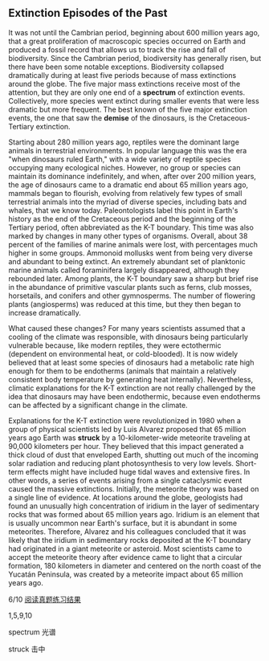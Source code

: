 ## Extinction Episodes of the Past

It was not until the Cambrian period, beginning about 600 million years ago, that a great proliferation of macroscopic species occurred on Earth and produced a fossil record that allows us to track the rise and fall of biodiversity. Since the Cambrian period, biodiversity has generally risen, but there have been some notable exceptions. Biodiversity collapsed dramatically during at least five periods because of mass extinctions around the globe. The five major mass extinctions receive most of the attention, but they are only one end of a **spectrum** of extinction events. Collectively, more species went extinct during smaller events that were less dramatic but more frequent. The best known of the five major extinction events, the one that saw the **demise** of the dinosaurs, is the Cretaceous-Tertiary extinction.

Starting about 280 million years ago, reptiles were the dominant large animals in terrestrial environments. In popular language this was the era "when dinosaurs ruled Earth," with a wide variety of reptile species occupying many ecological niches. However, no group or species can maintain its dominance indefinitely, and when, after over 200 million years, the age of dinosaurs came to a dramatic end about 65 million years ago, mammals began to flourish, evolving from relatively few types of small terrestrial animals into the myriad of diverse species, including bats and whales, that we know today. Paleontologists label this point in Earth's history as the end of the Cretaceous period and the beginning of the Tertiary period, often abbreviated as the K-T boundary. This time was also marked by changes in many other types of organisms. Overall, about 38 percent of the families of marine animals were lost, with percentages much higher in some groups. Ammonoid mollusks went from being very diverse and abundant to being extinct. An extremely abundant set of planktonic marine animals called foraminifera largely disappeared, although they rebounded later. Among plants, the K-T boundary saw a sharp but brief rise in the abundance of primitive vascular plants such as ferns, club mosses, horsetails, and conifers and other gymnosperms. The number of flowering plants (angiosperms) was reduced at this time, but they then began to increase dramatically.

What caused these changes? For many years scientists assumed that a cooling of the climate was responsible, with dinosaurs being particularly vulnerable because, like modern reptiles, they were ectothermic (dependent on environmental heat, or cold-blooded). It is now widely believed that at least some species of dinosaurs had a metabolic rate high enough for them to be endotherms (animals that maintain a relatively consistent body temperature by generating heat internally). Nevertheless, climatic explanations for the K-T extinction are not really challenged by the idea that dinosaurs may have been endothermic, because even endotherms can be affected by a significant change in the climate.

Explanations for the K-T extinction were revolutionized in 1980 when a group of physical scientists led by Luis Alvarez proposed that 65 million years ago Earth was **struck** by a 10-kilometer-wide meteorite traveling at 90,000 kilometers per hour. They believed that this impact generated a thick cloud of dust that enveloped Earth, shutting out much of the incoming solar radiation and reducing plant photosynthesis to very low levels. Short-term effects might have included huge tidal waves and extensive fires. In other words, a series of events arising from a single cataclysmic event caused the massive extinctions. Initially, the meteorite theory was based on a single line of evidence. At locations around the globe, geologists had found an unusually high concentration of iridium in the layer of sedimentary rocks that was formed about 65 million years ago. Iridium is an element that is usually uncommon near Earth's surface, but it is abundant in some meteorites. Therefore, Alvarez and his colleagues concluded that it was likely that the iridium in sedimentary rocks deposited at the K-T boundary had originated in a giant meteorite or asteroid. Most scientists came to accept the meteorite theory after evidence came to light that a circular formation, 180 kilometers in diameter and centered on the north coast of the Yucatán Peninsula, was created by a meteorite impact about 65 million years ago.

6/10 [阅读真题练习结果](https://toefl.kmf.com/reading/result/166037732447313144)

1,5,9,10

spectrum                             光谱

struck                                  击中
